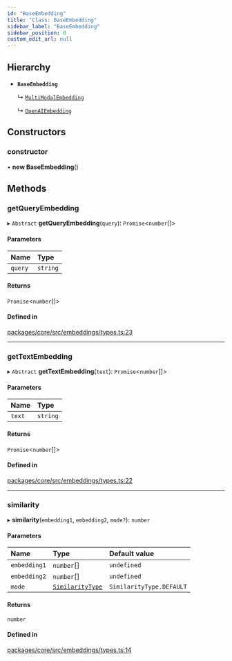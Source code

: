 ```yaml
---
id: "BaseEmbedding"
title: "Class: BaseEmbedding"
sidebar_label: "BaseEmbedding"
sidebar_position: 0
custom_edit_url: null
---
```


## Hierarchy

- **`BaseEmbedding`**

  ↳ [`MultiModalEmbedding`](MultiModalEmbedding.md)

  ↳ [`OpenAIEmbedding`](OpenAIEmbedding.md)

## Constructors

### constructor

• **new BaseEmbedding**()

## Methods

### getQueryEmbedding

▸ `Abstract` **getQueryEmbedding**(`query`): `Promise`<`number`[]\>

#### Parameters

| Name    | Type     |
| :------ | :------- |
| `query` | `string` |

#### Returns

`Promise`<`number`[]\>

#### Defined in

[packages/core/src/embeddings/types.ts:23](https://github.com/run-llama/LlamaIndexTS/blob/3552de1/packages/core/src/embeddings/types.ts#L23)

---

### getTextEmbedding

▸ `Abstract` **getTextEmbedding**(`text`): `Promise`<`number`[]\>

#### Parameters

| Name   | Type     |
| :----- | :------- |
| `text` | `string` |

#### Returns

`Promise`<`number`[]\>

#### Defined in

[packages/core/src/embeddings/types.ts:22](https://github.com/run-llama/LlamaIndexTS/blob/3552de1/packages/core/src/embeddings/types.ts#L22)

---

### similarity

▸ **similarity**(`embedding1`, `embedding2`, `mode?`): `number`

#### Parameters

| Name         | Type                                           | Default value            |
| :----------- | :--------------------------------------------- | :----------------------- |
| `embedding1` | `number`[]                                     | `undefined`              |
| `embedding2` | `number`[]                                     | `undefined`              |
| `mode`       | [`SimilarityType`](../enums/SimilarityType.md) | `SimilarityType.DEFAULT` |

#### Returns

`number`

#### Defined in

[packages/core/src/embeddings/types.ts:14](https://github.com/run-llama/LlamaIndexTS/blob/3552de1/packages/core/src/embeddings/types.ts#L14)
